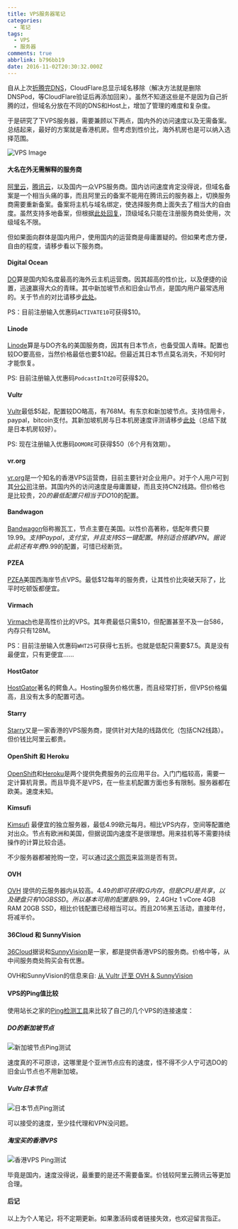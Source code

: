 ```yaml
---
title: VPS服务器笔记
categories:
  - 笔记
tags:
  - VPS
  - 服务器
comments: true
abbrlink: b796bb19
date: 2016-11-02T20:30:32.000Z
---
```


自从上次[折腾完DNS](http://cn.abnerchou.me/blog/88900ae9/)，CloudFlare总显示域名移除（解决方法就是删除DNSPod，等CloudFlare验证后再添加回来）。虽然不知道这些是不是因为自己折腾的过，但域名分放在不同的DNS和Host上，增加了管理的难度和复杂度。

于是研究了下VPS服务器，需要兼顾以下两点，国内外的访问速度以及无需备案。总结起来，最好的方案就是香港机房。但考虑到性价比，海外机房也是可以纳入选择范围。

![VPS Image](/img/vps_1.jpg)

#### 大名在外无需解释的服务商

[阿里云](https://cn.aliyun.com/)，[腾讯云](https://www.qcloud.com/)，以及国内一众VPS服务商。国内访问速度肯定没得说，但域名备案是一个相当头痛的事，而且阿里云的备案不能用在腾讯云的服务器上，切换服务商需要重新备案。备案将主机与域名绑定，使选择服务商上面失去了相当大的自由度。虽然支持多地备案，但根据[此处回复](http://bbs.qcloud.com/thread-9889-1-1.html)，顶级域名只能在注册服务商处使用，次级域名不限。

但如果面向群体是国内用户，使用国内的运营商是毋庸置疑的。但如果考虑方便，自由的程度，请移步看以下服务商。

#### Digital Ocean

[DO](https://m.do.co/c/eaf9c533bc55)算是国内知名度最高的海外云主机运营商。因其超高的性价比，以及便捷的设置，迅速赢得大众的青睐。其中新加坡节点和旧金山节点，是国内用户最常选用的。关于节点的对比请移步[此处](https://www.91yun.org/zh/archives/878)。

PS：目前注册输入优惠码`ACTIVATE10`可获得$10。

#### Linode

[Linode](https://www.linode.com/?r=31b7ad9bbcdac84ed780e48344212c99afcaa3d2)算是与DO齐名的美国服务商，因其有日本节点，也备受国人青睐。配置也较DO要高些，当然价格最低也要$10起。但最近其日本节点莫名消失，不知何时才能恢复。

PS: 目前注册输入优惠码`PodcastInIt20`可获得$20。

#### Vultr

[Vultr](http://www.vultr.com/?ref=7025798)最低$5起，配置较DO略高，有768M。有东京和新加坡节点。支持信用卡，paypal，bitcoin支付。其新加坡机房与日本机房速度评测请移步[此处](https://www.freehao123.com/vultr-vps-jp-sg/)（总结下就是日本机房较好）。

PS: 现在注册输入优惠码`DOMORE`可获得$50（6个月有效期）。

#### vr.org

[vr.org](http://vr.org)是一个知名的香港VPS运营商，目前主要针对企业用户。对于个人用户可到其[分公司](https://www.tqhosting.com/cloud)注册。其国内外的访问速度是毋庸置疑，而且支持CN2线路。但价格也是比较贵，$20的最低配置只相当于DO$10的配置。

#### Bandwagon

[Bandwagon](https://bwh1.net)俗称搬瓦工，节点主要在美国。以性价高著称，低配年费只要$19.99。支持Paypal，支付宝，并且支持SS一键配置。特别适合搭建VPN。据说此前还有年费$9.99的配置，可惜已经断货。

#### PZEA

[PZEA](https://www.pzea.com)美国西海岸节点VPS。最低$12每年的服务费，让其性价比突破天际了，比平时吃顿饭都便宜。

#### Virmach

[Virmach](https://virmach.com)也是高性价比的VPS。其年费最低只需$10，但配置甚至不及一台586，内存只有128M。

PS：目前注册输入优惠码`WHT25`可获得七五折。也就是低配只需要$7.5。真是没有最便宜，只有更便宜......

#### HostGator

[HostGator](http://www.hostgator.com/)著名的鳄鱼人。Hosting服务价格优惠，而且经常打折，但VPS价格偏高，且没有太多的配置可选。

#### Starry

[Starry](https://www.starrydns.com/sc/hong-kong-vps)又是一家香港的VPS服务商，提供针对大陆的线路优化（包括CN2线路）。但价钱比阿里云都贵。

#### OpenShift 和 Heroku

[OpenShift](https://www.openshift.com)和[Heroku](https://www.heroku.com)是两个提供免费服务的云应用平台。入门门槛较高，需要一定计算机背景。而且毕竟不是VPS，在一些主机配置方面也多有限制。服务器都在欧美。速度未知。

#### Kimsufi

[Kimsufi](https://www.kimsufi.com/en/) 最便宜的独立服务器，最低4.99欧元每月。相比VPS内存，空间等配置绝对出众。节点有欧洲和美国，但据说国内速度不是很理想。用来挂机等不需要持续操作的计算比较合适。

不少服务器都被抢购一空，可以通过[这个网页](http://api.check100.xyz/kimsufi/kimsufi-checking.php)来监测是否有货。

#### OVH

[OVH](https://www.ovh.com/ca/en/vps/vps-ssd.xml) 提供的云服务器内从较高。$4.49的即可获得2G内存，但是CPU是共享，以及硬盘只有10GB SSD。所以基本可用的配置是$8.99， 2.4GHz 1 vCore 4GB RAM 20GB SSD，相比价钱配置已经相当可以。而且2016黑五活动，直接年付，将减半价。

#### 36Cloud 和 SunnyVision

[36Cloud](http://www.36cloud.com/)据说和[SunnyVision](http://www.sunnyvision.com/)是一家，都是提供香港VPS的服务商。价格中等，从中间服务商处购买会有优惠。

OVH和SunnyVision的信息来自: [从 Vultr 迁至 OVH & SunnyVision](https://ze3kr.com/2016/07/move-to-ovh-and-sunnyvision/)

#### VPS的Ping值比较

使用站长之家的[Ping检测工具](http://tool.chinaz.com/sitespeed)来比较了自己的几个VPS的连接速度：

##### DO的新加坡节点

![新加坡节点Ping测试](\img\vps_2.png)

速度真的不可原谅，这哪里是个亚洲节点应有的速度，怪不得不少人宁可选DO的旧金山节点也不用新加坡。

##### Vultr日本节点

![日本节点Ping测试](\img\vps_3.png)

可以接受的速度，至少挂代理和VPN没问题。

##### 淘宝买的香港VPS

![香港VPS Ping测试](\img\vps_4.png)

毕竟是国内，速度没得说，最重要的是还不需要备案。价钱较阿里云腾讯云等更加合理。

#### 后记

以上为个人笔记，将不定期更新。如果激活码或者链接失效，也欢迎留言指正。
